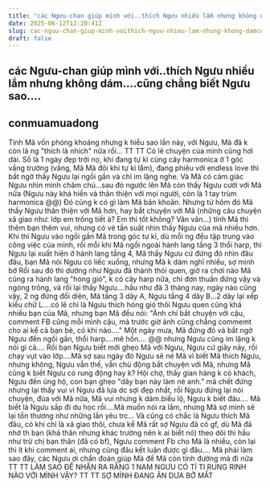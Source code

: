 ```yaml
---
title: "các Ngưu-chan giúp mình với..thích Ngưu nhiều lắm nhưng không dám....cũng chẳng biết Ngưu sao...."
date: 2025-06-12T12:20:41Z
slug: cac-nguu-chan-giup-minh-voithich-nguu-nhieu-lam-nhung-khong-damcung-chang-biet-nguu-sao
draft: false
---
```


## các Ngưu-chan giúp mình với..thích Ngưu nhiều lắm nhưng không dám....cũng chẳng biết Ngưu sao....

## conmuamuadong

Tính Mã vốn phóng khoáng nhưng k hiểu sao lần này, với Ngưu, Mã đã k còn là ng "thích là nhích" nữa rồi... TT TT Có lẽ chuyện của mình cũng hơi dài. Số là 1 ngày đẹp trời nọ, khi đang tự kỉ cùng cây harmonica ở 1 góc vắng trường (vâng, Mã Mã đôi khi tự kỉ lắm), đang phiêu với endless love thì bất ngờ thấy Ngưu lại ngồi gần và chỉ im lặng nghe. Và Mã có cảm.giác Ngưu nhìn mình chăm chú...sau đó ngước lên Mã còn thấy Ngưu cười với Mã nữa (Ngưu này khá hiền và thân thiện với mọi người, còn là 1 tay trùm harmonica @@) Đó cũng k có gì làm Mã băn khoăn. Nhưng từ hôm đó Mã thấy Ngưu thân thiện với Mã hơn, hay bắt chuyện với Mã (những câu chuyện xã giao như: lớp em trống tiết à? Em thi tốt không? Vân vân...) tính Mã thì thêm bạn thêm vui, nhưng có vẻ tần suất nhìn thấy Ngưu của mã nhiều hơn. Khi thì Ngưu vào ngồi gần Mã trong góc tự kỉ, dù mỗi ng đều tập trung vào công việc của mình, rồi mỗi khi Mã ngồi ngoài hành lang tầng 3 thổi harp, thì Ngưu lại xuất hiện ở hành lang tầng 4, Mã thấy Ngưu cứ đứng đó nhìn đâu đâu, bạn Mã nói Ngưu có liếc xuống, nhưng Mã k dám nghĩ nhiều, sợ mình bở  Rồi sau đó thì dường như Ngưu đã thành thói quen, giờ ra chơi nào Mã cũng ra hành lang "hóng gió", k có cây harp nữa, chỉ đơn thuần đứng vậy và ngóng trông, và rồi lại thấy Ngưu....hầu như đã 3 tháng nay, ngày nào cũng vậy, 2 ng đứng đối diện, Mã tầng 3 dãy A, Ngưu tầng 4 dãy B...2 dãy lại xếp kiểu chữ L....có lẽ chỉ là Ngưu thích hóng gió thôi  Ngưu quen cũng khá nhiều bạn của Mã, nhưng bạn Mã đều nói: "Ảnh chỉ bắt chuyện với cậu, comment FB cũng mỗi mình cậu, mà trước giờ ảnh cũng chẳng commemt cho ai kể cả bạn bè, có khi nào...."  Một ngày mưa, Mã đứng đó và bất ngờ Ngưu đến ngồi gần, thổi harp....mê hồn.... @@ nhưng Ngưu cũng im lặng k nói gì cả.... Rồi bạn Ngưu biết mới ghẹo Mã với Ngưu, Ngưu cứ giãy nảy, rồi chạy vụt vào lớp....Mã sợ sau ngày đó Ngưu sẽ né Mã vì biết Mã thích Ngưu, nhưng không, Ngưu vẫn thế, vẫn chủ động bắt chuyện với Mã, nhưng Mã cũng k biết Ngưu có rung động hay k? Hội chợ, thấy gian hàng k có khách, Ngưu đến ủng hộ, con bạn ghẹo "dây bạn này làm nè anh." mã chết đứng   nhưng lại thấy vui vì Ngưu đã lựa dc sợi đẹp nhất, rồi Ngưu đứng lại nói chuyện, đùa với Mã nữa, Mã vui nhưng k dám.biểu lộ, Ngưu k biết đâu....  Mã biết là Ngưu sắp đi du học rồi....Mã muốn nói ra lắm, nhưng Mã sợ mình sẽ lại tổn thương như những lần yêu trc... Và cũng có chắc là Ngưu thích Mã đâu, có khi chỉ là xã giao thôi, chưa kể Mã rất sợ Ngưu đã có gf, dù Mã đã nhờ th bạn (khá thân nhưng khác  trường nên k ai biết nó) theo dõi thì hầu như trừ chị bạn thân (đã có bf), Ngưu comment Fb cho Mã là nhiều, còn lại thì ít khi comment ai, nhưng cũng đâu kết luận được gì đâu.... Mã phải làm sao đây, các Ngưu ơi chẩn đoán giúp Mã để Mã còn tính đường mà đi nữa TT TT LÀM SAO ĐỂ NHẬN RA RẰNG 1 NAM NGƯU CÓ TÍ TI RUNG RINH NÀO VỚI MÌNH VẬY? TT TT SỢ MÌNH ĐANG ĂN DƯA BỞ MẤT